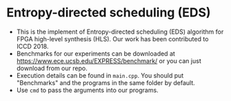 # Entropy-directed scheduling (EDS)

* This is the implement of Entropy-directed scheduling (EDS) algorithm for FPGA high-level synthesis (HLS). Our work has been contributed to ICCD 2018.
* Benchmarks for our experiments can be downloaded at https://www.ece.ucsb.edu/EXPRESS/benchmark/ or you can just download from our repo.
* Execution details can be found in `main.cpp`. You should put "Benchmarks" and the programs in the same folder by default.
* Use `cmd` to pass the arguments into our programs.
